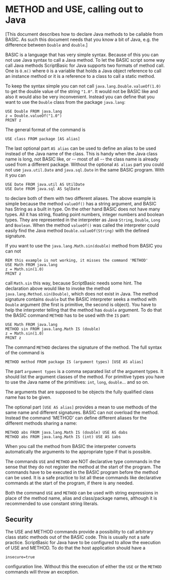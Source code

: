 # METHOD and USE, calling out to Java

[This document describes how to declare Java methods to be callable from BASIC. As such this document
needs that you know a bit of Java, e.g. the difference between `Double` and `double`.]


BASIC is a language that has very simple syntax. Because of this you can not use Java syntax to
call a Java method. To let the BASIC script some way call Java methods ScriptBasic for Java supports
two formats of method call. One is `O.m()` where `O` is a variable that holds a Java object
reference to call an instance method or it is a reference to a class to call a static method.

To keep the syntax simple you can not call `java.lang.Double.valueOf(1.0)` to get the
double value of the string `"1.0"`. It would not be BASIC like and also it would also be very
inconvenient. Instead you can define that you want to use the `Double` class from the package `java.lang`:

```
USE Double FROM java.lang
z = Double.valueOf("1.0")
PRINT z
```   

The general format of the command is
 
```   
USE class FROM package [AS alias]
```   
 
The last optional part `AS alias` can be used to define an alias to be used instead of the Java name
of the class. This is handy when the Java class name is long, not BASIC like, or -- most of all -- the
class name is already used from a different package. Without the optional `AS alias` part you could not use 
`java.util.Date` and `java.sql.Date` in the same BASIC program. With it you can

```   
USE Date FROM java.util AS UtilDate
USE Date FROM java.sql AS SqlDate
```   

to declare both of them with two different aliases. The above example is simple because the method
`valueOf()` has a string argument, and BASIC has String as a built in type. On the other hand
BASIC does not have many types. All it has string, floating point numbers, integer
numbers and boolean types. They are represented in the interpreter as Java
`String`, `Double`, `Long` and `Boolean`. When the method `valueOf()` was called
the interpreter could easily find the Java method `Double.valueOf(String)` with the defined
signature.

If you want to use the `java.lang.Math.sin(double)` method from BASIC you can not
 
```
REM this example is not working, it misses the command 'METHOD'
USE Math FROM java.lang
z = Math.sin(1.0)
PRINT z
```   
 
call `Math.sin` this way, because ScriptBasic needs some hint.
The declaration above would like to invoke the method `java.lang.Method.sin(Double)`, which
does not exist in Java. The method signature contains `double` but the BASIC interpreter
seeks a method with `Double` argument (the first is primitive, the second is object).
You have to help the interpreter telling that the method has `double` argument.
To do that the BASIC command `METHOD` has to be used with the `IS` part:
 
```
USE Math FROM java.lang
METHOD sin FROM java.lang.Math IS (double)
z = Math.sin(1.0)
PRINT z
```   

The command `METHOD` declares the signature of the method. The full syntax of
the command is

```
METHOD method FROM package IS (argument types) [USE AS alias]
```   
 
The part `argument types` is a comma separated list of the argument types. It should list the argument
classes of the method. For primitive types you have to use the Java name of the primitives:
`int`, `long`, `double`... and so on.

The arguments that are supposed to be objects the fully qualified class name has to be given.

The optional part `[USE AS alias]` provides a mean to use methods of the same name and different signatures.
BASIC can not overload the method. Instead the command 'METHOD' can define different aliases for the
different methods sharing a name:
 
```
METHOD abs FROM java.lang.Math IS (double) USE AS dabs
METHOD abs FROM java.lang.Math IS (int) USE AS iabs
```   
 
When you call the method from BASIC the interpreter converts automatically the arguments to the appropriate
type if that is possible.

The commands `USE` and `METHOD` are NOT declarative type commands in the sense that they
do not register the method at the start of the program. The commands have to be executed in the BASIC
program before the method can be used. It is a safe practice to list all these commands like declarative
commands at the start of the program, if there is any needed. 

Both the command `USE` and `METHOD` can be used with string expressions in place of the method name, alias and 
class/package names, although it is recommended to use constant string literals.

## Security

The USE and METHOD commands provide a possibility to call arbitrary class static methods 
out of the BASIC code. This is usually not a safe practice. ScriptBasic for Java have to be configured
to allow the execution of USE and METHOD. To do that the host application should have a

```
insecure=true
```

configuration line. Without this the execution of either the `USE` or the `METHOD` commands will throw
an exception.